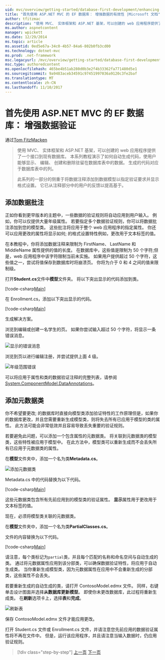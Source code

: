```yaml
---
uid: mvc/overview/getting-started/database-first-development/enhancing-data-validation
title: "首先使用 ASP.NET MVC 的 EF 数据库： 增强数据的有效性 |Microsoft 文档"
author: tfitzmac
description: "使用 MVC、 实体框架和 ASP.NET 基架，可以创建的 web 应用程序提供了一个接口到现有数据库。 此教程系列..."
ms.author: aspnetcontent
manager: wpickett
ms.date: 12/29/2014
ms.topic: article
ms.assetid: 0ed5e67a-34c0-4b57-84a6-802b0fb3cd00
ms.technology: dotnet-mvc
ms.prod: .net-framework
msc.legacyurl: /mvc/overview/getting-started/database-first-development/enhancing-data-validation
msc.type: authoredcontent
ms.openlocfilehash: 465be4b51ab280d0b3e2f4b33362fa771480d5e1
ms.sourcegitcommit: 9a9483aceb34591c97451997036a9120c3fe2baf
ms.translationtype: MT
ms.contentlocale: zh-CN
ms.lasthandoff: 11/10/2017
---
```

<a name="ef-database-first-with-aspnet-mvc-enhancing-data-validation"></a>首先使用 ASP.NET MVC 的 EF 数据库： 增强数据验证
====================
通过[Tom FitzMacken](https://github.com/tfitzmac)

> 使用 MVC、 实体框架和 ASP.NET 基架，可以创建的 web 应用程序提供了一个接口到现有数据库。 本系列教程演示了如何自动生成代码，使用户能够显示、 编辑、 创建和删除驻留在数据库表中的数据。 生成的代码对应于数据库表中的列。
> 
> 此系列的一部分的侧重于将数据注释添加到数据模型以指定验证要求并显示格式设置。 它已从注释部分中的用户的反馈以提高基于。


## <a name="add-data-annotations"></a>添加数据批注

正如你看到更早版本的主题中，一些数据的验证规则将自动应用到用户输入。 例如，你可以仅提供大量年级属性。 若要指定多个数据验证规则，你可以将数据批注添加到您的模型类。 这些批注将应用于整个 web 应用程序的指定属性。 你还可以应用更改的属性将显示如何; 的格式设置特性例如，更改用于文本标签的值。

在本教程中，你将添加数据注释来限制为 FirstName、 LastName 和 MiddleName 属性提供的值的长度。 在数据库中，这些值是限制为 50 个字符;但是，web 应用程序中该字符限制当前未实施。 如果用户提供超过 50 个字符，这些值之一，尝试将值保存到数据库时将崩溃页。 你将为介于 0 和 4 之间的值来限制级。

打开**Student.cs**文件中**模型**文件夹。 将以下突出显示的代码添加到类。

[!code-csharp[Main](enhancing-data-validation/samples/sample1.cs?highlight=5,15,17,20)]

在 Enrollment.cs，添加以下突出显示的代码。

[!code-csharp[Main](enhancing-data-validation/samples/sample2.cs?highlight=5,10)]

生成解决方案。

浏览到编辑或创建一名学生的页。 如果你尝试输入超过 50 个字符，将显示一条错误消息。

![显示的错误消息](enhancing-data-validation/_static/image1.png)

浏览到页以进行编辑注册，并尝试提供上面 4 级。

![年级范围错误](enhancing-data-validation/_static/image2.png)

可以将应用于属性和类的数据验证注释的完整列表，请参阅[System.ComponentModel.DataAnnotations](https://msdn.microsoft.com/en-us/library/system.componentmodel.dataannotations.aspx)。

## <a name="add-metadata-classes"></a>添加元数据类

你不希望要更改; 的数据库时直接向模型类添加验证特性的工作原理但是，如果你的数据库更改，并且您需要重新生成模型类，则将失去所有已应用于模型的类的属性。 此方法可能会非常低效并且容易导致丢失重要的验证规则。

若要避免此问题，可以添加一个包含属性的元数据类。 将关联到元数据类的模型类，这些特性被应用于模型中。 在此方法中，模型类可以重新生成而不会丢失所有已应用于元数据类的属性。

在**模型**文件夹中，添加一个名为类**Metadata.cs**。

![添加元数据类](enhancing-data-validation/_static/image3.png)

Metadata.cs 中的代码替换为以下代码。

[!code-csharp[Main](enhancing-data-validation/samples/sample3.cs)]

这些元数据类包含所有先前应用到的模型类的验证属性。 **显示**属性用于更改用于文本标签的值。

现在，必须将模型类关联的元数据类。

在**模型**文件夹中，添加一个名为类**PartialClasses.cs**。

文件的内容替换为以下代码。

[!code-csharp[Main](enhancing-data-validation/samples/sample4.cs)]

请注意，每个类标记为`partial`类，并且每个匹配的名称和命名空间与自动生成的类。 通过将元数据属性应用到该分部类，可以确保数据验证特性，将应用于自动生成类。 当你重新生成模型类，因为元数据属性在应用中不会重新生成的分部类，这些属性不会丢失。

若要重新生成的自动生成的类，请打开 ContosoModel.edmx 文件。 同样，右键单击设计图面并选择**从数据库更新模型**。 即使你未更改数据库，此过程将重新生成类。 在**刷新**选项卡上，选择**表**和**完成**。

![刷新表](enhancing-data-validation/_static/image4.png)

保存 ContosoModel.edmx 文件才能应用更改。

打开 Student.cs 文件或 Enrollment.cs 文件，并请注意您先前应用的数据验证属性将不再在文件中。 但是，运行该应用程序，并且请注意当输入数据时，仍应用验证规则。

>[!div class="step-by-step"]
[上一页](customizing-a-view.md)
[下一页](publish-to-azure.md)
